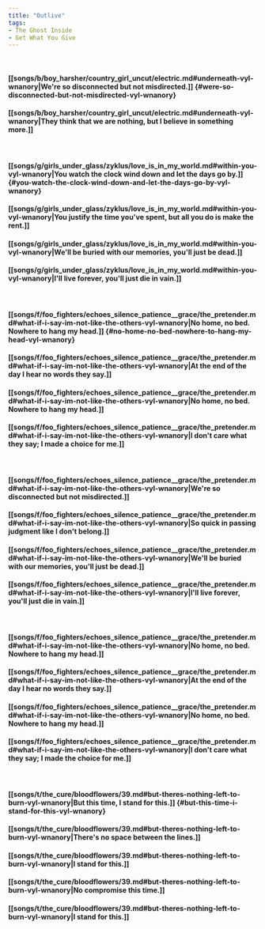 ```yaml
---
title: "Outlive"
tags:
- The Ghost Inside
- Get What You Give
---
```

&nbsp;
#### [[songs/b/boy_harsher/country_girl_uncut/electric.md#underneath-vyl-wnanory|We're so disconnected but not misdirected.]] {#were-so-disconnected-but-not-misdirected-vyl-wnanory}
#### [[songs/b/boy_harsher/country_girl_uncut/electric.md#underneath-vyl-wnanory|They think that we are nothing, but I believe in something more.]]
&nbsp;
#### [[songs/g/girls_under_glass/zyklus/love_is_in_my_world.md#within-you-vyl-wnanory|You watch the clock wind down and let the days go by.]] {#you-watch-the-clock-wind-down-and-let-the-days-go-by-vyl-wnanory}
#### [[songs/g/girls_under_glass/zyklus/love_is_in_my_world.md#within-you-vyl-wnanory|You justify the time you've spent, but all you do is make the rent.]]
#### [[songs/g/girls_under_glass/zyklus/love_is_in_my_world.md#within-you-vyl-wnanory|We'll be buried with our memories, you'll just be dead.]]
#### [[songs/g/girls_under_glass/zyklus/love_is_in_my_world.md#within-you-vyl-wnanory|I'll live forever, you'll just die in vain.]]
&nbsp;
#### [[songs/f/foo_fighters/echoes_silence_patience__grace/the_pretender.md#what-if-i-say-im-not-like-the-others-vyl-wnanory|No home, no bed. Nowhere to hang my head.]] {#no-home-no-bed-nowhere-to-hang-my-head-vyl-wnanory}
#### [[songs/f/foo_fighters/echoes_silence_patience__grace/the_pretender.md#what-if-i-say-im-not-like-the-others-vyl-wnanory|At the end of the day I hear no words they say.]]
#### [[songs/f/foo_fighters/echoes_silence_patience__grace/the_pretender.md#what-if-i-say-im-not-like-the-others-vyl-wnanory|No home, no bed. Nowhere to hang my head.]]
#### [[songs/f/foo_fighters/echoes_silence_patience__grace/the_pretender.md#what-if-i-say-im-not-like-the-others-vyl-wnanory|I don't care what they say; I made a choice for me.]]
&nbsp;
#### [[songs/f/foo_fighters/echoes_silence_patience__grace/the_pretender.md#what-if-i-say-im-not-like-the-others-vyl-wnanory|We're so disconnected but not misdirected.]]
#### [[songs/f/foo_fighters/echoes_silence_patience__grace/the_pretender.md#what-if-i-say-im-not-like-the-others-vyl-wnanory|So quick in passing judgment like I don't belong.]]
#### [[songs/f/foo_fighters/echoes_silence_patience__grace/the_pretender.md#what-if-i-say-im-not-like-the-others-vyl-wnanory|We'll be buried with our memories, you'll just be dead.]]
#### [[songs/f/foo_fighters/echoes_silence_patience__grace/the_pretender.md#what-if-i-say-im-not-like-the-others-vyl-wnanory|I'll live forever, you'll just die in vain.]]
&nbsp;
#### [[songs/f/foo_fighters/echoes_silence_patience__grace/the_pretender.md#what-if-i-say-im-not-like-the-others-vyl-wnanory|No home, no bed. Nowhere to hang my head.]]
#### [[songs/f/foo_fighters/echoes_silence_patience__grace/the_pretender.md#what-if-i-say-im-not-like-the-others-vyl-wnanory|At the end of the day I hear no words they say.]]
#### [[songs/f/foo_fighters/echoes_silence_patience__grace/the_pretender.md#what-if-i-say-im-not-like-the-others-vyl-wnanory|No home, no bed. Nowhere to hang my head.]]
#### [[songs/f/foo_fighters/echoes_silence_patience__grace/the_pretender.md#what-if-i-say-im-not-like-the-others-vyl-wnanory|I don't care what they say; I made the choice for me.]]
&nbsp;
#### [[songs/t/the_cure/bloodflowers/39.md#but-theres-nothing-left-to-burn-vyl-wnanory|But this time, I stand for this.]] {#but-this-time-i-stand-for-this-vyl-wnanory}
#### [[songs/t/the_cure/bloodflowers/39.md#but-theres-nothing-left-to-burn-vyl-wnanory|There's no space between the lines.]]
#### [[songs/t/the_cure/bloodflowers/39.md#but-theres-nothing-left-to-burn-vyl-wnanory|I stand for this.]]
#### [[songs/t/the_cure/bloodflowers/39.md#but-theres-nothing-left-to-burn-vyl-wnanory|No compromise this time.]]
#### [[songs/t/the_cure/bloodflowers/39.md#but-theres-nothing-left-to-burn-vyl-wnanory|I stand for this.]]
